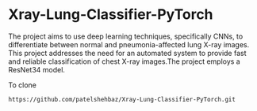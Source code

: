 # Xray-Lung-Classifier-PyTorch

The project aims to use deep learning techniques, specifically CNNs, to differentiate between normal and pneumonia-affected lung X-ray images. This project addresses the need for an automated system to provide fast and reliable classification of chest X-ray images.The project employs a ResNet34 model.

To clone

```
https://github.com/patelshehbaz/Xray-Lung-Classifier-PyTorch.git
```
